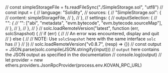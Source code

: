// const simpleStorageFile = fs.readFileSync("./SimpleStorage.sol", "utf8")
// const input = {
// language: "Solidity",
// sources: {
// "SimpleStorage.sol": {
// content: simpleStorageFile,
// },
// },
// settings: {
// outputSelection: {
// "_": {
// "_": ["abi", "metadata", "evm.bytecode", "evm.bytecode.sourceMap"],
// },
// },
// },
// }
// solc.loadRemoteVersion("latest", function (err, solcSnapshot) {
// if (err) {
// // An error was encountered, display and quit
// } else {
// // NOTE: Use `solcSnapshot` here with the same interface `solc` has
// }
// })
// solc.loadRemoteVersion("v0.8.7", (resp) => {})
// const output = JSON.parse(solc.compile(JSON.stringify(input)))
// `output` here contains the JSON output as specified in the documentation
// console.log(output)
// let provider = new ethers.providers.JsonRpcProvider(process.env.KOVAN_RPC_URL)
